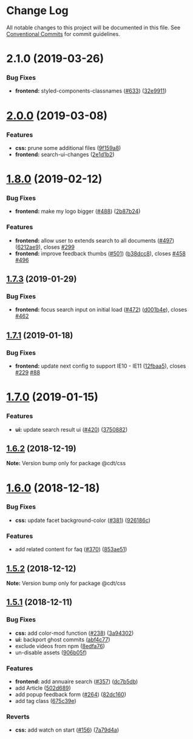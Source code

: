 # Change Log

All notable changes to this project will be documented in this file.
See [Conventional Commits](https://conventionalcommits.org) for commit guidelines.

# 2.1.0 (2019-03-26)


### Bug Fixes

* **frontend:** styled-components-classnames ([#633](https://github.com/SocialGouv/code-du-travail-css/issues/633)) ([32e9911](https://github.com/SocialGouv/code-du-travail-css/commit/32e9911))





# [2.0.0](https://github.com/SocialGouv/code-du-travail-css/compare/v1.8.0...v2.0.0) (2019-03-08)


### Features

* **css:** prune some additional files ([9f159a8](https://github.com/SocialGouv/code-du-travail-css/commit/9f159a8))
* **frontend:** search-ui-changes ([2e1d1b2](https://github.com/SocialGouv/code-du-travail-css/commit/2e1d1b2))



# [1.8.0](https://github.com/SocialGouv/code-du-travail-css/compare/v1.7.4...v1.8.0) (2019-02-12)


### Bug Fixes

* **frontend:** make my logo bigger ([#488](https://github.com/SocialGouv/code-du-travail-css/issues/488)) ([2b87b24](https://github.com/SocialGouv/code-du-travail-css/commit/2b87b24))


### Features

* **frontend:** allow user to extends search to all documents ([#497](https://github.com/SocialGouv/code-du-travail-css/issues/497)) ([6212ae9](https://github.com/SocialGouv/code-du-travail-css/commit/6212ae9)), closes [#299](https://github.com/SocialGouv/code-du-travail-css/issues/299)
* **frontend:** improve feedback thumbs ([#501](https://github.com/SocialGouv/code-du-travail-css/issues/501)) ([b38dcc8](https://github.com/SocialGouv/code-du-travail-css/commit/b38dcc8)), closes [#458](https://github.com/SocialGouv/code-du-travail-css/issues/458) [#496](https://github.com/SocialGouv/code-du-travail-css/issues/496)





## [1.7.3](https://github.com/SocialGouv/code-du-travail-css/compare/v1.7.2...v1.7.3) (2019-01-29)


### Bug Fixes

* **frontend:** focus search input on initial load ([#472](https://github.com/SocialGouv/code-du-travail-css/issues/472)) ([d001b4e](https://github.com/SocialGouv/code-du-travail-css/commit/d001b4e)), closes [#462](https://github.com/SocialGouv/code-du-travail-css/issues/462)





## [1.7.1](https://github.com/SocialGouv/code-du-travail-css/compare/v1.7.0...v1.7.1) (2019-01-18)


### Bug Fixes

* **frontend:** update next config to support IE10 - IE11 ([12fbaa5](https://github.com/SocialGouv/code-du-travail-css/commit/12fbaa5)), closes [#229](https://github.com/SocialGouv/code-du-travail-css/issues/229) [#88](https://github.com/SocialGouv/code-du-travail-css/issues/88)



# [1.7.0](https://github.com/SocialGouv/code-du-travail-css/compare/v1.6.2...v1.7.0) (2019-01-15)


### Features

* **ui:** update search result ui ([#420](https://github.com/SocialGouv/code-du-travail-css/issues/420)) ([3750882](https://github.com/SocialGouv/code-du-travail-css/commit/3750882))





## [1.6.2](https://github.com/SocialGouv/code-du-travail-css/compare/v1.6.1...v1.6.2) (2018-12-19)

**Note:** Version bump only for package @cdt/css


# [1.6.0](https://github.com/SocialGouv/code-du-travail-css/compare/v1.5.2...v1.6.0) (2018-12-18)



### Bug Fixes

* **css:** update facet background-color ([#381](https://github.com/SocialGouv/code-du-travail-css/issues/381)) ([926186c](https://github.com/SocialGouv/code-du-travail-css/commit/926186c))


### Features

* add related content for faq ([#370](https://github.com/SocialGouv/code-du-travail-css/issues/370)) ([853ae51](https://github.com/SocialGouv/code-du-travail-css/commit/853ae51))





## [1.5.2](https://github.com/SocialGouv/code-du-travail-css/compare/v1.5.1...v1.5.2) (2018-12-12)

**Note:** Version bump only for package @cdt/css





## [1.5.1](https://github.com/SocialGouv/code-du-travail-css/compare/675c39e...v1.5.1) (2018-12-11)


### Bug Fixes

* **css:** add color-mod function ([#238](https://github.com/SocialGouv/code-du-travail-css/issues/238)) ([3a94302](https://github.com/SocialGouv/code-du-travail-css/commit/3a94302))
* **ui:** backport ghost commits ([abf4c77](https://github.com/SocialGouv/code-du-travail-css/commit/abf4c77))
* exclude videos from npm ([8edfa76](https://github.com/SocialGouv/code-du-travail-css/commit/8edfa76))
* un-disable assets ([906b05f](https://github.com/SocialGouv/code-du-travail-css/commit/906b05f))


### Features

* **frontend:** add annuaire search ([#357](https://github.com/SocialGouv/code-du-travail-css/issues/357)) ([dc7b5db](https://github.com/SocialGouv/code-du-travail-css/commit/dc7b5db))
* add Article ([502d689](https://github.com/SocialGouv/code-du-travail-css/commit/502d689))
* add popup feedback form ([#264](https://github.com/SocialGouv/code-du-travail-css/issues/264)) ([82dc160](https://github.com/SocialGouv/code-du-travail-css/commit/82dc160))
* add tag class ([675c39e](https://github.com/SocialGouv/code-du-travail-css/commit/675c39e))


### Reverts

* **css:** add watch on start ([#156](https://github.com/SocialGouv/code-du-travail-css/issues/156)) ([7a79d4a](https://github.com/SocialGouv/code-du-travail-css/commit/7a79d4a))
